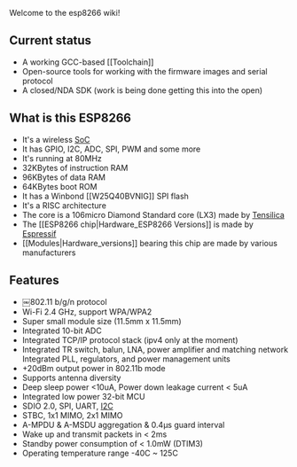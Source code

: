 Welcome to the esp8266 wiki!

## Current status
* A working GCC-based [[Toolchain]]
* Open-source tools for working with the firmware images and serial protocol
* A closed/NDA SDK (work is being done getting this into the open)


## What is this ESP8266
* It's a wireless [SoC](https://en.wikipedia.org/wiki/System_on_a_chip)
* It has GPIO, I2C, ADC, SPI, PWM and some more
* It's running at 80MHz
* 32KBytes of instruction RAM
* 96KBytes of data RAM
* 64KBytes boot ROM
* It has a Winbond [[W25Q40BVNIG]] SPI flash
* It's a RISC architecture
* The core is a 106micro Diamond Standard core (LX3) made by [Tensilica](http://ip.cadence.com/)
* The [[ESP8266 chip|Hardware_ESP8266 Versions]] is made by [Espressif](http://espressif.com/en/products/esp8266/)
* [[Modules|Hardware_versions]] bearing this chip are made by various manufacturers

## Features
* ￼802.11 b/g/n protocol
* Wi-Fi 2.4 GHz, support WPA/WPA2
* Super small module size (11.5mm x 11.5mm)
* Integrated 10-bit ADC
* Integrated TCP/IP protocol stack (ipv4 only at the moment)
* Integrated TR switch, balun, LNA, power amplifier and matching network Integrated PLL, regulators, and power management units
* +20dBm output power in 802.11b mode
* Supports antenna diversity
* Deep sleep power <10uA, Power down leakage current < 5uA
* Integrated low power 32-bit MCU
* SDIO 2.0, SPI, UART, [I2C](Drivers)
* STBC, 1x1 MIMO, 2x1 MIMO
* A-MPDU & A-MSDU aggregation & 0.4μs guard interval
* Wake up and transmit packets in < 2ms
* Standby power consumption of < 1.0mW (DTIM3)
* Operating temperature range -40C ~ 125C